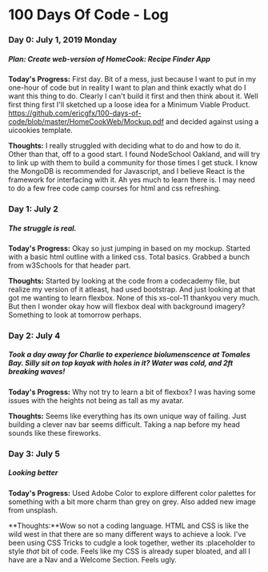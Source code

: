 # 100 Days Of Code - Log

### Day 0: July 1, 2019 Monday
##### Plan: Create web-version of HomeCook: Recipe Finder App

**Today's Progress:** First day. Bit of a mess, just because I want to put in my one-hour of code but in reality I want to plan and think exactly what do I want this thing to do. Clearly I can't build it first and then think about it. Well first thing first I'll sketched up a loose idea for a Minimum Viable Product. https://github.com/ericgfx/100-days-of-code/blob/master/HomeCookWeb/Mockup.pdf and decided against using a uicookies template.

**Thoughts:** I really struggled with deciding what to do and how to do it. Other than that, off to a good start. I found NodeSchool Oakland, and will try to link up with them to build a community for those times I get stuck. I know the MongoDB is recommended for Javascript, and I believe React is the framework for interfacing with it. Ah yes much to learn there is.
I may need to do a few free code camp courses for html and css refreshing.


### Day 1: July 2
##### The struggle is real.

**Today's Progress:** Okay so just jumping in based on my mockup. Started with a basic html outline with a linked css. Total basics. Grabbed a bunch from w3Schools for that header part.

**Thoughts:** Started by looking at the code from a codecademy file, but realize my version of it atleast, had used bootstrap. And just looking at that got me wanting to learn flexbox. None of this xs-col-11 thankyou very much. But then I wonder okay how will flexbox deal with background imagery? Something to look at tomorrow perhaps. 


### Day 2: July 4
##### Took a day away for Charlie to experience biolumenscence at Tomales Bay. Silly sit on top kayak with holes in it? Water was cold, and 2ft breaking waves!

**Today's Progress:** Why not try to learn a bit of flexbox? I was having some issues with the heights not being as tall as my avatar.

**Thoughts:** Seems like everything has its own unique way of failing. Just building a clever nav bar seems difficult. Taking a nap before my head sounds like these fireworks.

### Day 3: July 5
##### Looking better

**Today's Progress:** Used Adobe Color to explore different color palettes for something with a bit more charm than grey on grey. Also added new image from unsplash.

**Thoughts:**Wow so not a coding language. HTML and CSS is like the wild west in that there are so many different ways to achieve a look. I've been using CSS Tricks to cudgle a look together, wether its :placeholder to style *that* bit of code. Feels like my CSS is already super bloated, and all I have are a Nav and a Welcome Section. Feels ugly.